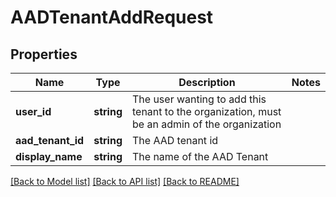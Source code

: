 # AADTenantAddRequest

## Properties
Name | Type | Description | Notes
------------ | ------------- | ------------- | -------------
**user_id** | **string** | The user wanting to add this tenant to the organization, must be an admin of the organization | 
**aad_tenant_id** | **string** | The AAD tenant id | 
**display_name** | **string** | The name of the AAD Tenant | 

[[Back to Model list]](../README.md#documentation-for-models) [[Back to API list]](../README.md#documentation-for-api-endpoints) [[Back to README]](../README.md)


